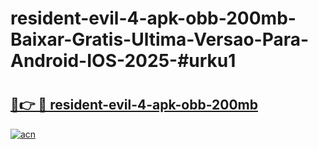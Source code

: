 # resident-evil-4-apk-obb-200mb-Baixar-Gratis-Ultima-Versao-Para-Android-IOS-2025-#urku1

# <h2><a href="https://ainizakaria.my?title=resident-evil-4-apk-obb-200mb&ref=22M">🔗👉 🔴 resident-evil-4-apk-obb-200mb</a></h2>

[![acn](https://github.com/user-attachments/assets/0f9c940e-d8b0-45ae-aac7-cd30a18b3e1c)](https://ainizakaria.my?title=resident-evil-4-apk-obb-200mb&ref=22M)

